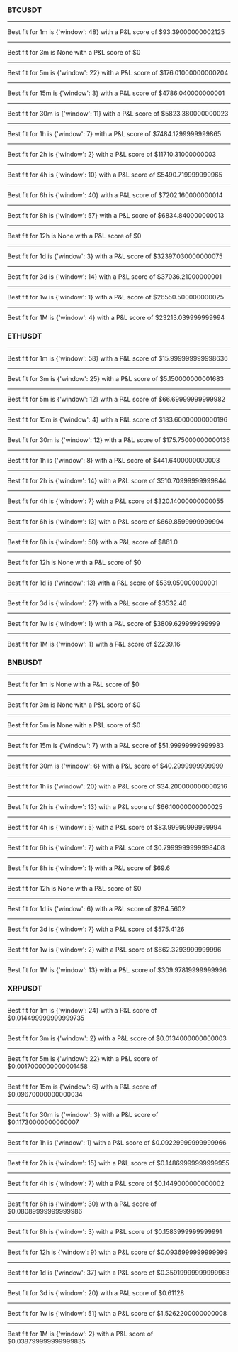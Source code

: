 ### BTCUSDT

---

Best fit for 1m is {'window': 48} with a P&L score of $93.39000000002125

---

Best fit for 3m is None with a P&L score of $0

---

Best fit for 5m is {'window': 22} with a P&L score of $176.01000000000204

---

Best fit for 15m is {'window': 3} with a P&L score of $4786.040000000001

---

Best fit for 30m is {'window': 11} with a P&L score of $5823.380000000023

---

Best fit for 1h is {'window': 7} with a P&L score of $7484.1299999999865

---

Best fit for 2h is {'window': 2} with a P&L score of $11710.31000000003

---

Best fit for 4h is {'window': 10} with a P&L score of $5490.719999999965

---

Best fit for 6h is {'window': 40} with a P&L score of $7202.160000000014

---

Best fit for 8h is {'window': 57} with a P&L score of $6834.840000000013

---

Best fit for 12h is None with a P&L score of $0

---

Best fit for 1d is {'window': 3} with a P&L score of $32397.030000000075

---

Best fit for 3d is {'window': 14} with a P&L score of $37036.21000000001

---

Best fit for 1w is {'window': 1} with a P&L score of $26550.500000000025

---

Best fit for 1M is {'window': 4} with a P&L score of $23213.039999999994

### ETHUSDT

---

Best fit for 1m is {'window': 58} with a P&L score of $15.999999999998636

---

Best fit for 3m is {'window': 25} with a P&L score of $5.150000000001683

---

Best fit for 5m is {'window': 12} with a P&L score of $66.69999999999982

---

Best fit for 15m is {'window': 4} with a P&L score of $183.60000000000196

---

Best fit for 30m is {'window': 12} with a P&L score of $175.75000000000136

---

Best fit for 1h is {'window': 8} with a P&L score of $441.6400000000003

---

Best fit for 2h is {'window': 14} with a P&L score of $510.70999999999844

---

Best fit for 4h is {'window': 7} with a P&L score of $320.14000000000055

---

Best fit for 6h is {'window': 13} with a P&L score of $669.8599999999994

---

Best fit for 8h is {'window': 50} with a P&L score of $861.0

---

Best fit for 12h is None with a P&L score of $0

---

Best fit for 1d is {'window': 13} with a P&L score of $539.050000000001

---

Best fit for 3d is {'window': 27} with a P&L score of $3532.46

---

Best fit for 1w is {'window': 1} with a P&L score of $3809.629999999999

---

Best fit for 1M is {'window': 1} with a P&L score of $2239.16

### BNBUSDT

---

Best fit for 1m is None with a P&L score of $0

---

Best fit for 3m is None with a P&L score of $0

---

Best fit for 5m is None with a P&L score of $0

---

Best fit for 15m is {'window': 7} with a P&L score of $51.99999999999983

---

Best fit for 30m is {'window': 6} with a P&L score of $40.2999999999999

---

Best fit for 1h is {'window': 20} with a P&L score of $34.200000000000216

---

Best fit for 2h is {'window': 13} with a P&L score of $66.10000000000025

---

Best fit for 4h is {'window': 5} with a P&L score of $83.99999999999994

---

Best fit for 6h is {'window': 7} with a P&L score of $0.7999999999998408

---

Best fit for 8h is {'window': 1} with a P&L score of $69.6

---

Best fit for 12h is None with a P&L score of $0

---

Best fit for 1d is {'window': 6} with a P&L score of $284.5602

---

Best fit for 3d is {'window': 7} with a P&L score of $575.4126

---

Best fit for 1w is {'window': 2} with a P&L score of $662.3293999999996

---

Best fit for 1M is {'window': 13} with a P&L score of $309.97819999999996

### XRPUSDT

---

Best fit for 1m is {'window': 24} with a P&L score of $0.014499999999999735

---

Best fit for 3m is {'window': 2} with a P&L score of $0.0134000000000003

---

Best fit for 5m is {'window': 22} with a P&L score of $0.0017000000000001458

---

Best fit for 15m is {'window': 6} with a P&L score of $0.09670000000000034

---

Best fit for 30m is {'window': 3} with a P&L score of $0.11730000000000007

---

Best fit for 1h is {'window': 1} with a P&L score of $0.09229999999999966

---

Best fit for 2h is {'window': 15} with a P&L score of $0.14869999999999955

---

Best fit for 4h is {'window': 7} with a P&L score of $0.1449000000000002

---

Best fit for 6h is {'window': 30} with a P&L score of $0.08089999999999986

---

Best fit for 8h is {'window': 3} with a P&L score of $0.1583999999999991

---

Best fit for 12h is {'window': 9} with a P&L score of $0.0936999999999999

---

Best fit for 1d is {'window': 37} with a P&L score of $0.35919999999999963

---

Best fit for 3d is {'window': 20} with a P&L score of $0.61128

---

Best fit for 1w is {'window': 51} with a P&L score of $1.5262200000000008

---

Best fit for 1M is {'window': 2} with a P&L score of $0.038799999999999835
